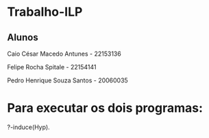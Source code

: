 # Trabalho-ILP
## Alunos
Caio César Macedo Antunes - 22153136

Felipe Rocha Spitale - 22154141

Pedro Henrique Souza Santos - 20060035

# Para executar os dois programas:

?-induce(Hyp).

